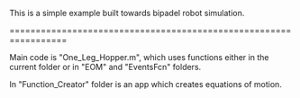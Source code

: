 This is a simple example built towards bipadel robot simulation.

=================================================================

Main code is "One_Leg_Hopper.m", which uses functions either in the current folder or in "EOM" and "EventsFcn" folders.

In "Function_Creator" folder is an app which creates equations of motion. 
